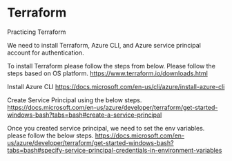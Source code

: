 # Terraform
Practicing Terraform

We need to install Terraform, Azure CLI, and Azure service principal account for authentication.

To install Terraform please follow the steps from below. Please follow the steps based on OS platform.
https://www.terraform.io/downloads.html

Install Azure CLI
https://docs.microsoft.com/en-us/cli/azure/install-azure-cli

Create Service Principal using the below steps.
https://docs.microsoft.com/en-us/azure/developer/terraform/get-started-windows-bash?tabs=bash#create-a-service-principal

Once you created service principal, we need to set the env variables. please follow the below steps.
https://docs.microsoft.com/en-us/azure/developer/terraform/get-started-windows-bash?tabs=bash#specify-service-principal-credentials-in-environment-variables
